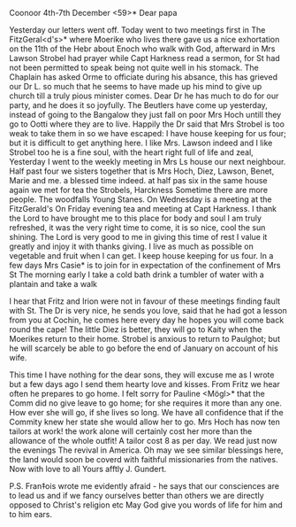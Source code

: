  Coonoor 4th-7th December <59>*
Dear papa

Yesterday our letters went off. Today went to two meetings first in The FitzGeral<d's>* where Moerike who lives there gave us a nice exhortation on the 11th of the Hebr about Enoch who walk with God, afterward in Mrs Lawson Strobel had prayer while Capt Harkness read a sermon, for St had not been permitted to speak being not quite well in his stomack. The Chaplain has asked Orme to officiate during his absance, this has grieved our Dr L. so much that he seems to have made up his mind to give up church till a truly pious minister comes. Dear Dr he has much to do for our party, and he does it so joyfully. The Beutlers have come up yesterday, instead of going to the Bangalow they just fall on poor Mrs Hoch untill they go to Ootti where they are to live. Happily the Dr said that Mrs Strobel is too weak to take them in so we have escaped: I have house keeping for us four; but it is difficult to get anything here. I like Mrs. Lawson indeed and I like Strobel too he is a fine soul, with the heart right full of life and zeal, Yesterday I went to the weekly meeting in Mrs Ls house our next neighbour. Half past four we sisters together that is Mrs Hoch, Diez, Lawson, Benet, Marie and me. a blessed time indeed. at half pas six in the same house again we met for tea the Strobels, Harckness Sometime there are more people. The woodfalls Young Stanes. On Wednesday is a meeting at the FitzGerald's On Friday evening tea and meeting at Capt Harkness. I thank the Lord to have brought me to this place for body and soul I am truly refreshed, it was the very right time to come, it is so nice, cool the sun shining. The Lord is very good to me in giving this time of rest I value it greatly and injoy it with thanks giving. I live as much as possible on vegetable and fruit when I can get. I keep house keeping for us four. In a few days Mrs Casie* is to join for in expectation of the confinement of Mrs St The morning early I take a cold bath drink a tumbler of water with a plantain and take a walk

I hear that Fritz and Irion were not in favour of these meetings finding fault with St. The Dr is very nice, he sends you love, said that he had got a lesson from you at Cochin, he comes here every day he hopes you will come back round the cape! The little Diez is better, they will go to Kaity when the Moerikes return to their home. Strobel is anxious to return to Paulghot; but he will scarcely be able to go before the end of January on account of his wife.

This time I have nothing for the dear sons, they will excuse me as I wrote but a few days ago I send them hearty love and kisses. From Fritz we hear often he prepares to go home. I felt sorry for Pauline <Mögl>* that the Comm did no give leave to go home; for she requires it more than any one. How ever she will go, if she lives so long. We have all confidence that if the Commity knew her state she would allow her to go. Mrs Hoch has now ten tailors at work! the work alone will certainly cost her more than the allowance of the whole outfit! A tailor cost 8 as per day. We read just now the evenings The revival in America. Oh may we see similar blessings here, the land would soon be coverd with faithful missionaries from the natives. 
Now with love to all
 Yours afftly
 J. Gundert.

P.S. Fran‡ois wrote me evidently afraid - he says that our consciences are to lead us and if we fancy ourselves better than others we are directly opposed to Christ's religion etc May God give you words of life for him and to him ears.
